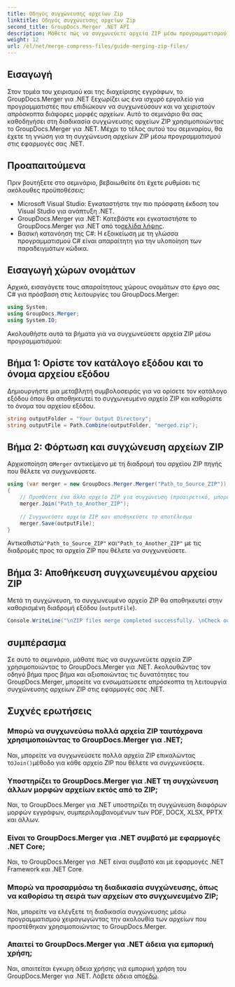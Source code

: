 ```yaml
---
title: Οδηγός συγχώνευσης αρχείων Zip
linktitle: Οδηγός συγχώνευσης αρχείων Zip
second_title: GroupDocs.Merger .NET API
description: Μάθετε πώς να συγχωνεύετε αρχεία ZIP μέσω προγραμματισμού χρησιμοποιώντας το GroupDocs.Merger για .NET. Αυτό το σεμινάριο παρέχει έναν λεπτομερή οδηγό για προγραμματιστές.
weight: 12
url: /el/net/merge-compress-files/guide-merging-zip-files/
---
```

## Εισαγωγή
Στον τομέα του χειρισμού και της διαχείρισης εγγράφων, το GroupDocs.Merger για .NET ξεχωρίζει ως ένα ισχυρό εργαλείο για προγραμματιστές που επιδιώκουν να συγχωνεύσουν και να χειριστούν απρόσκοπτα διάφορες μορφές αρχείων. Αυτό το σεμινάριο θα σας καθοδηγήσει στη διαδικασία συγχώνευσης αρχείων ZIP χρησιμοποιώντας το GroupDocs.Merger για .NET. Μέχρι το τέλος αυτού του σεμιναρίου, θα έχετε τη γνώση για τη συγχώνευση αρχείων ZIP μέσω προγραμματισμού στις εφαρμογές σας .NET.
## Προαπαιτούμενα
Πριν βουτήξετε στο σεμινάριο, βεβαιωθείτε ότι έχετε ρυθμίσει τις ακόλουθες προϋποθέσεις:
- Microsoft Visual Studio: Εγκαταστήστε την πιο πρόσφατη έκδοση του Visual Studio για ανάπτυξη .NET.
-  GroupDocs.Merger για .NET: Κατεβάστε και εγκαταστήστε το GroupDocs.Merger για .NET από το[σελίδα λήψης](https://releases.groupdocs.com/merger/net/).
- Βασική κατανόηση της C#: Η εξοικείωση με τη γλώσσα προγραμματισμού C# είναι απαραίτητη για την υλοποίηση των παραδειγμάτων κώδικα.

## Εισαγωγή χώρων ονομάτων
Αρχικά, εισαγάγετε τους απαραίτητους χώρους ονομάτων στο έργο σας C# για πρόσβαση στις λειτουργίες του GroupDocs.Merger:
```csharp
using System; 
using GroupDocs.Merger;
using System.IO;
```

Ακολουθήστε αυτά τα βήματα για να συγχωνεύσετε αρχεία ZIP μέσω προγραμματισμού:
## Βήμα 1: Ορίστε τον κατάλογο εξόδου και το όνομα αρχείου εξόδου
Δημιουργήστε μια μεταβλητή συμβολοσειράς για να ορίσετε τον κατάλογο εξόδου όπου θα αποθηκευτεί το συγχωνευμένο αρχείο ZIP και καθορίστε το όνομα του αρχείου εξόδου.
```csharp
string outputFolder = "Your Output Directory";
string outputFile = Path.Combine(outputFolder, "merged.zip");
```
## Βήμα 2: Φόρτωση και συγχώνευση αρχείων ZIP
 Αρχικοποίηση α`Merger` αντικείμενο με τη διαδρομή του αρχείου ZIP πηγής που θέλετε να συγχωνεύσετε.
```csharp
using (var merger = new GroupDocs.Merger.Merger("Path_to_Source_ZIP"))
{
    // Προσθέστε ένα άλλο αρχείο ZIP για συγχώνευση (προαιρετικό, μπορείτε να προσθέσετε πολλά)
    merger.Join("Path_to_Another_ZIP");
    
    // Συγχωνεύστε αρχεία ZIP και αποθηκεύστε το αποτέλεσμα
    merger.Save(outputFile);
}
```
 Αντικαθιστώ`"Path_to_Source_ZIP"` και`"Path_to_Another_ZIP"` με τις διαδρομές προς τα αρχεία ZIP που θέλετε να συγχωνεύσετε.
## Βήμα 3: Αποθήκευση συγχωνευμένου αρχείου ZIP
Μετά τη συγχώνευση, το συγχωνευμένο αρχείο ZIP θα αποθηκευτεί στην καθορισμένη διαδρομή εξόδου (`outputFile`).
```csharp
Console.WriteLine("\nZIP files merge completed successfully. \nCheck output in {0}", outputFolder);
```

## συμπέρασμα
Σε αυτό το σεμινάριο, μάθατε πώς να συγχωνεύετε αρχεία ZIP χρησιμοποιώντας το GroupDocs.Merger για .NET. Ακολουθώντας τον οδηγό βήμα προς βήμα και αξιοποιώντας τις δυνατότητες του GroupDocs.Merger, μπορείτε να ενσωματώσετε απρόσκοπτα τη λειτουργία συγχώνευσης αρχείων ZIP στις εφαρμογές σας .NET.

## Συχνές ερωτήσεις
### Μπορώ να συγχωνεύσω πολλά αρχεία ZIP ταυτόχρονα χρησιμοποιώντας το GroupDocs.Merger για .NET;
 Ναι, μπορείτε να συγχωνεύσετε πολλά αρχεία ZIP επικαλώντας το`Join()`μέθοδο για κάθε αρχείο ZIP που θέλετε να συγχωνεύσετε.
### Υποστηρίζει το GroupDocs.Merger για .NET τη συγχώνευση άλλων μορφών αρχείων εκτός από το ZIP;
Ναι, το GroupDocs.Merger για .NET υποστηρίζει τη συγχώνευση διαφόρων μορφών εγγράφων, συμπεριλαμβανομένων των PDF, DOCX, XLSX, PPTX και άλλων.
### Είναι το GroupDocs.Merger για .NET συμβατό με εφαρμογές .NET Core;
Ναι, το GroupDocs.Merger για .NET είναι συμβατό και με εφαρμογές .NET Framework και .NET Core.
### Μπορώ να προσαρμόσω τη διαδικασία συγχώνευσης, όπως να καθορίσω τη σειρά των αρχείων στο συγχωνευμένο ZIP;
Ναι, μπορείτε να ελέγξετε τη διαδικασία συγχώνευσης μέσω προγραμματισμού χειραγωγώντας την ακολουθία των αρχείων που προστέθηκαν χρησιμοποιώντας το GroupDocs.Merger.
### Απαιτεί το GroupDocs.Merger για .NET άδεια για εμπορική χρήση;
 Ναι, απαιτείται έγκυρη άδεια χρήσης για εμπορική χρήση του GroupDocs.Merger για .NET. Λάβετε άδεια από[εδώ](https://purchase.groupdocs.com/buy).